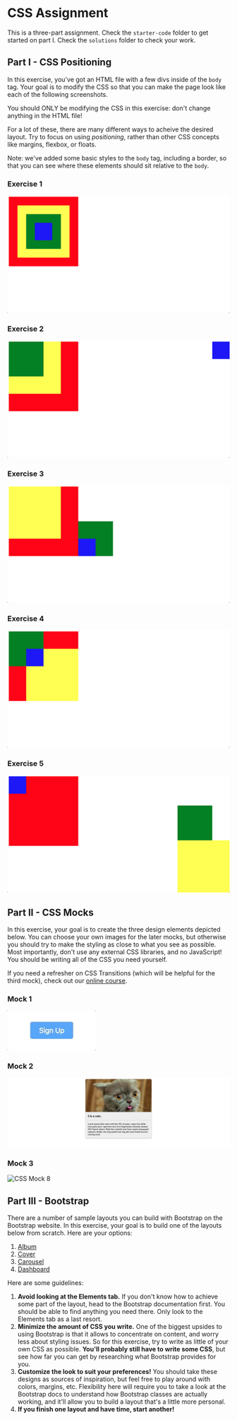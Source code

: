 # CSS Assignment

This is a three-part assignment. Check the `starter-code` folder to get started on part I. Check the `solutions` folder to check your work.

## Part I - CSS Positioning

In this exercise, you've got an HTML file with a few divs inside of the `body` tag. Your goal is to modify the CSS so that you can make the page look like each of the following screenshots.

You should ONLY be modifying the CSS in this exercise: don't change anything in the HTML file!

For a lot of these, there are many different ways to acheive the desired layout. Try to focus on using _positioning_, rather than other CSS concepts like margins, flexbox, or floats.

Note: we've added some basic styles to the `body` tag, including a border, so that you can see where these elements should sit relative to the `body`.

### Exercise 1

![CSS Positioning Mock 1](images/css_mock1.png)

### Exercise 2

![CSS Positioning Mock 2](images/css_mock2.png)

### Exercise 3

![CSS Positioning Mock 3](images/css_mock3.png)

### Exercise 4

![CSS Positioning Mock 4](images/css_mock4.png)

### Exercise 5

![CSS Positioning Mock 5](images/css_mock5.png)

## Part II - CSS Mocks

In this exercise, your goal is to create the three design elements depicted below. You can choose your own images for the later mocks, but otherwise you should try to make the styling as close to what you see as possible. Most importantly, don't use any external CSS libraries, and no JavaScript! You should be writing all of the CSS you need yourself.

If you need a refresher on CSS Transitions (which will be helpful for the third mock), check out our [online course](https://www.rithmschool.com/courses/intermediate-css-bootstrap/transitions).

### Mock 1

![CSS Mock 6](images/css_mock6.gif)

### Mock 2

![CSS Mock 7](images/css_mock7.png)

### Mock 3

![CSS Mock 8](images/css_mock8.gif)

## Part III - Bootstrap

There are a number of sample layouts you can build with Bootstrap on the Bootstrap website. In this exercise, your goal is to build one of the layouts below from scratch. Here are your options:

1.  [Album](https://getbootstrap.com/docs/4.0/examples/album/)
2.  [Cover](https://getbootstrap.com/docs/4.0/examples/cover/)
3.  [Carousel](https://getbootstrap.com/docs/4.0/examples/carousel/)
4.  [Dashboard](https://getbootstrap.com/docs/4.0/examples/dashboard/)

Here are some guidelines:

1.  **Avoid looking at the Elements tab.** If you don't know how to achieve some part of the layout, head to the Bootstrap documentation first. You should be able to find anything you need there. Only look to the Elements tab as a last resort.
2.  **Minimize the amount of CSS you write.** One of the biggest upsides to using Bootstrap is that it allows to concentrate on content, and worry less about styling issues. So for this exercise, try to write as little of your own CSS as possible. **You'll probably still have to write some CSS**, but see how far you can get by researching what Bootstrap provides for you.
3.  **Customize the look to suit your preferences!** You should take these designs as sources of inspiration, but feel free to play around with colors, margins, etc. Flexibility here will require you to take a look at the Bootstrap docs to understand how Bootstrap classes are actually working, and it'll allow you to build a layout that's a little more personal.
4.  **If you finish one layout and have time, start another!**
